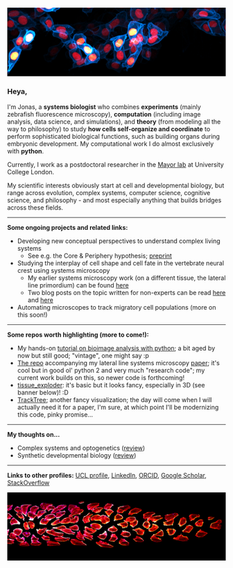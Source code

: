 ![Neural Crest banner image](https://github.com/WhoIsJack/WhoIsJack/blob/main/NC_banner.png?raw=true)

### Heya,

I'm Jonas, a **systems biologist** who combines **experiments** (mainly zebrafish fluorescence microscopy), **computation** (including image analysis, data science, and simulations), and **theory** (from modeling all the way to philosophy) to study **how cells self-organize and coordinate** to perform sophisticated biological functions, such as building organs during embryonic development. My computational work I do almost exclusively with **python**.

Currently, I work as a postdoctoral researcher in the [Mayor lab](https://mayorlab-ucl.webflow.io/) at University College London.

My scientific interests obviously start at cell and developmental biology, but range across evolution, complex systems, computer science, cognitive science, and philosophy - and most especially anything that builds bridges across these fields.

----

**Some ongoing projects and related links:**

- Developing new conceptual perspectives to understand complex living systems
    - See e.g. the Core & Periphery hypothesis; [preprint](https://arxiv.org/abs/2306.09534)
- Studying the interplay of cell shape and cell fate in the vertebrate neural crest using systems microscopy
    - My earlier systems microscopy work (on a different tissue, the lateral line primordium) can be found [here](https://elifesciences.org/articles/55913)
    - Two blog posts on the topic written for non-experts can be read [here](https://towardsdatascience.com/untangling-biology-microscopes-algorithms-d6528f996faf) and [here](https://thenode.biologists.com/image-data-science/research/)
- Automating microscopes to track migratory cell populations (more on this soon!)

----

**Some repos worth highlighting (more to come!):**

- My hands-on [tutorial on bioimage analysis with python](https://github.com/WhoIsJack/python-bioimage-analysis-tutorial); a bit aged by now but still good; "vintage", one might say :p
- [The repo](https://github.com/WhoIsJack/data-driven-analysis-lateralline) accompanying my lateral line systems microscopy [paper](https://elifesciences.org/articles/55913); it's cool but in good ol' python 2 and very much "research code"; my current work builds on this, so newer code is forthcoming!
- [tissue_exploder](https://github.com/WhoIsJack/tissue_exploder): it's basic but it looks fancy, especially in 3D (see banner below)! :D
- [TrackTree](https://github.com/WhoIsJack/TrackTree); another fancy visualization; the day will come when I will actually need it for a paper, I'm sure, at which point I'll be modernizing this code, pinky promise...

----

**My thoughts on...**

- Complex systems and optogenetics ([review](https://www.sciencedirect.com/science/article/pii/S0955067420300508))
- Synthetic developmental biology ([review](https://www.sciencedirect.com/science/article/pii/S1084952122001367))

----

**Links to other profiles:** [UCL profile](https://profiles.ucl.ac.uk/78523-jonas-hartmann), [LinkedIn](https://www.linkedin.com/in/jonas-hartmann), [ORCID](https://orcid.org/0000-0002-5600-8285), [Google Scholar](https://scholar.google.de/citations?hl=en&user=CKP5Of8AAAAJ&view_op=list_works&sortby=pubdate), [StackOverflow](https://stackoverflow.com/users/8300815/whoisjack?tab=profile)

![Posterior lateral line primordium banner image](https://github.com/WhoIsJack/WhoIsJack/blob/main/PLLP_banner.png?raw=true)


<!--
**WhoIsJack/WhoIsJack** is a ✨ _special_ ✨ repository because its `README.md` (this file) appears on your GitHub profile.

Here are some ideas to get you started:

- 🔭 I’m currently working on ...
- 🌱 I’m currently learning ...
- 👯 I’m looking to collaborate on ...
- 🤔 I’m looking for help with ...
- 💬 Ask me about ...
- 📫 How to reach me: ...
- 😄 Pronouns: ...
- ⚡ Fun fact: ...
-->
